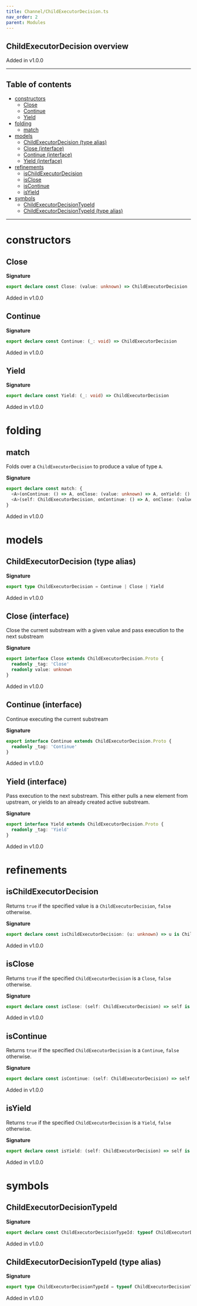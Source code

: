 ```yaml
---
title: Channel/ChildExecutorDecision.ts
nav_order: 2
parent: Modules
---
```


## ChildExecutorDecision overview

Added in v1.0.0

---

<h2 class="text-delta">Table of contents</h2>

- [constructors](#constructors)
  - [Close](#close)
  - [Continue](#continue)
  - [Yield](#yield)
- [folding](#folding)
  - [match](#match)
- [models](#models)
  - [ChildExecutorDecision (type alias)](#childexecutordecision-type-alias)
  - [Close (interface)](#close-interface)
  - [Continue (interface)](#continue-interface)
  - [Yield (interface)](#yield-interface)
- [refinements](#refinements)
  - [isChildExecutorDecision](#ischildexecutordecision)
  - [isClose](#isclose)
  - [isContinue](#iscontinue)
  - [isYield](#isyield)
- [symbols](#symbols)
  - [ChildExecutorDecisionTypeId](#childexecutordecisiontypeid)
  - [ChildExecutorDecisionTypeId (type alias)](#childexecutordecisiontypeid-type-alias)

---

# constructors

## Close

**Signature**

```ts
export declare const Close: (value: unknown) => ChildExecutorDecision
```

Added in v1.0.0

## Continue

**Signature**

```ts
export declare const Continue: (_: void) => ChildExecutorDecision
```

Added in v1.0.0

## Yield

**Signature**

```ts
export declare const Yield: (_: void) => ChildExecutorDecision
```

Added in v1.0.0

# folding

## match

Folds over a `ChildExecutorDecision` to produce a value of type `A`.

**Signature**

```ts
export declare const match: {
  <A>(onContinue: () => A, onClose: (value: unknown) => A, onYield: () => A): (self: ChildExecutorDecision) => A
  <A>(self: ChildExecutorDecision, onContinue: () => A, onClose: (value: unknown) => A, onYield: () => A): A
}
```

Added in v1.0.0

# models

## ChildExecutorDecision (type alias)

**Signature**

```ts
export type ChildExecutorDecision = Continue | Close | Yield
```

Added in v1.0.0

## Close (interface)

Close the current substream with a given value and pass execution to the
next substream

**Signature**

```ts
export interface Close extends ChildExecutorDecision.Proto {
  readonly _tag: 'Close'
  readonly value: unknown
}
```

Added in v1.0.0

## Continue (interface)

Continue executing the current substream

**Signature**

```ts
export interface Continue extends ChildExecutorDecision.Proto {
  readonly _tag: 'Continue'
}
```

Added in v1.0.0

## Yield (interface)

Pass execution to the next substream. This either pulls a new element
from upstream, or yields to an already created active substream.

**Signature**

```ts
export interface Yield extends ChildExecutorDecision.Proto {
  readonly _tag: 'Yield'
}
```

Added in v1.0.0

# refinements

## isChildExecutorDecision

Returns `true` if the specified value is a `ChildExecutorDecision`, `false`
otherwise.

**Signature**

```ts
export declare const isChildExecutorDecision: (u: unknown) => u is ChildExecutorDecision
```

Added in v1.0.0

## isClose

Returns `true` if the specified `ChildExecutorDecision` is a `Close`, `false`
otherwise.

**Signature**

```ts
export declare const isClose: (self: ChildExecutorDecision) => self is Close
```

Added in v1.0.0

## isContinue

Returns `true` if the specified `ChildExecutorDecision` is a `Continue`,
`false` otherwise.

**Signature**

```ts
export declare const isContinue: (self: ChildExecutorDecision) => self is Continue
```

Added in v1.0.0

## isYield

Returns `true` if the specified `ChildExecutorDecision` is a `Yield`, `false`
otherwise.

**Signature**

```ts
export declare const isYield: (self: ChildExecutorDecision) => self is Yield
```

Added in v1.0.0

# symbols

## ChildExecutorDecisionTypeId

**Signature**

```ts
export declare const ChildExecutorDecisionTypeId: typeof ChildExecutorDecisionTypeId
```

Added in v1.0.0

## ChildExecutorDecisionTypeId (type alias)

**Signature**

```ts
export type ChildExecutorDecisionTypeId = typeof ChildExecutorDecisionTypeId
```

Added in v1.0.0
